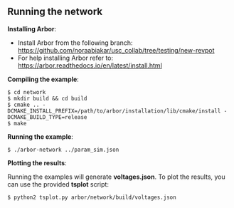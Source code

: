 ## Running the network

**Installing Arbor**:
* Install Arbor from the following branch:
https://github.com/noraabiakar/usc_collab/tree/testing/new-revpot
* For help installing Arbor refer to:
https://arbor.readthedocs.io/en/latest/install.html

**Compiling the example**:
```
$ cd network
$ mkdir build && cd build
$ cmake .. -DCMAKE_INSTALL_PREFIX=/path/to/arbor/installation/lib/cmake/install -DCMAKE_BUILD_TYPE=release
$ make
```

**Running the example**:
```
$ ./arbor-network ../param_sim.json
```

**Plotting the results**:

Running the examples will generate **voltages.json**. To plot the results, you can use the provided **tsplot** script:
```
$ python2 tsplot.py arbor/network/build/voltages.json
```
